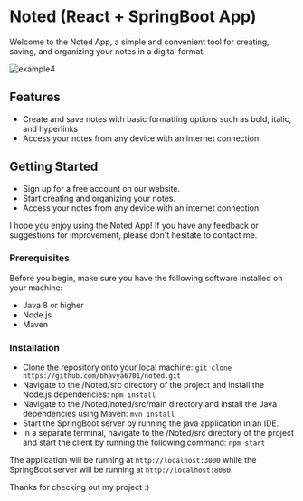 # Noted (React + SpringBoot App)
Welcome to the Noted App, a simple and convenient tool for creating, saving, and organizing your notes in a digital format.

![example4](https://user-images.githubusercontent.com/92869151/211108845-4b911d02-0f26-45d4-94a1-4bd5973418ec.png)

## Features
- Create and save notes with basic formatting options such as bold, italic, and hyperlinks
- Access your notes from any device with an internet connection

## Getting Started
- Sign up for a free account on our website.
- Start creating and organizing your notes.
- Access your notes from any device with an internet connection.

I hope you enjoy using the Noted App! If you have any feedback or suggestions for improvement, please don't hesitate to contact me.

### Prerequisites
Before you begin, make sure you have the following software installed on your machine:

- Java 8 or higher
- Node.js
- Maven

### Installation
- Clone the repository onto your local machine: ```git clone https://github.com/bhavya6701/noted.git```
- Navigate to the /Noted/src directory of the project and install the Node.js dependencies: ```npm install```
- Navigate to the /Noted/noted/src/main directory and install the Java dependencies using Maven: ```mvn install```
- Start the SpringBoot server by running the java application in an IDE.
- In a separate terminal, navigate to the /Noted/src directory of the project and start the client by running the following command: ```npm start```

The application will be running at ```http://localhost:3000``` while the SpringBoot server will be running at ```http://localhost:8080```.

Thanks for checking out my project :)

